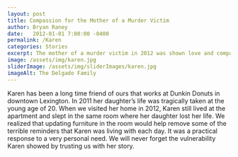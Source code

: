 ```yaml
---
layout: post
title: Compassion for the Mother of a Murder Victim
author: Bryan Raney
date:   2012-01-01 7:00:00 -0400
permalink: /Karen
categories: Stories
excerpt: The mother of a murder victim in 2012 was shown love and compassion by the Joy Project
image: /assets/img/karen.jpg
sliderImage: /assets/img/sliderImages/karen.jpg
imageAlt: The Delgado Family
---
```


Karen has been a long time friend of ours that works at Dunkin Donuts in downtown Lexington. In 2011 her daughter’s life was tragically taken at the young age of 20. When we visited her home in 2012, Karen still lived at the apartment and slept in the same room where her daughter lost her life. We realized that updating furniture in the room would help remove some of the terrible reminders that Karen was living with each day. It was a practical response to a very personal need. We will never forget the vulnerability Karen showed by trusting us with her story.
